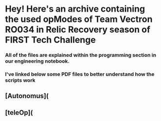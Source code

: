 # Hey! Here's an archive containing the used opModes of Team Vectron RO034 in Relic Recovery season of FIRST Tech Challenge

### All of the files are explained within the programming section in our engineering notebook. 
### I've linked below some PDF files to better understand how the scripts work

## [Autonomus](

## [teleOp](
